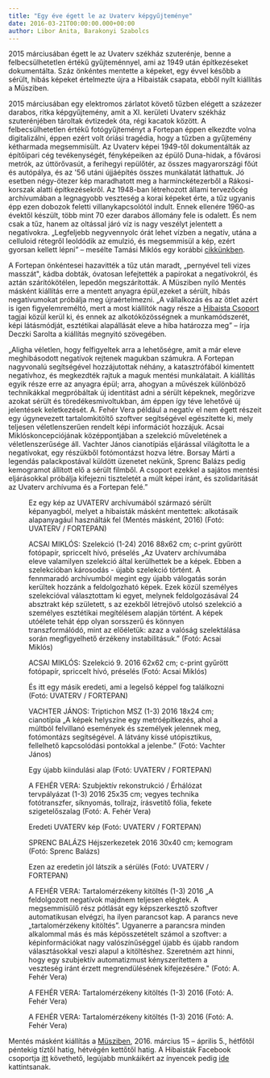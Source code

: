 ```yaml
---
title: "Egy éve égett le az Uvaterv képgyűjteménye"
date: 2016-03-21T00:00:00.000+00:00
author: Libor Anita, Barakonyi Szabolcs
---
```


2015 márciusában égett le az Uvaterv székház szuterénje, benne a felbecsülhetetlen értékű gyűjteménnyel, ami az 1949 után építkezéseket dokumentálta. Száz önkéntes mentette a képeket, egy évvel később a sérült, hibás képeket értelmezte újra a Hibaisták csapata, ebből nyílt kiállítás a Müsziben.

2015 márciusában egy elektromos zárlatot követő tűzben elégett a százezer darabos, ritka képgyűjtemény, amit a XI. kerületi Uvaterv székház szuterénjében tároltak évtizedek óta, régi kacatok között. A felbecsülhetetlen értékű fotógyűjteményt a Fortepan éppen elkezdte volna digitalizálni, éppen ezért volt óriási tragédia, hogy a tűzben a gyűjtemény kétharmada megsemmisült. Az Uvaterv képei 1949-től dokumentálták az építőipari cég tevékenységét, fényképeiken az épülő Duna-hidak, a fővárosi metrók, az úttörővasút, a ferihegyi repülőtér, az összes magyarországi főút és autópálya, és az '56 utáni újjáépítés összes munkálatát láthattuk. Jó esetben négy-ötezer kép maradhatott meg a harminckétezerből a Rákosi-korszak alatti építkezésekről. Az 1948-ban létrehozott állami tervezőcég archívumában a legnagyobb veszteség a korai képeket érte, a tűz ugyanis épp ezen dobozok feletti villanykapcsolótól indult. Ennek ellenére 1960-as évektől készült, több mint 70 ezer darabos állomány fele is odalett. És nem csak a tűz, hanem az oltással járó víz is nagy veszélyt jelentett a negatívokra. „Legfeljebb negyvennyolc órát lehet vízben a negatív, utána a celluloid rétegről leoldódik az emulzió, és megsemmisül a kép, ezért gyorsan kellett lépni” – mesélte Tamási Miklós egy korábbi [cikkünkben](http://index.hu/nagykep/2015/03/17/nem_sok_maradt_a_rakosi-korbol/).

A Fortepan önkéntesei hazavitték a tűz után maradt, „pernyével teli vizes masszát", kádba dobták, óvatosan lefejtették a papírokat a negatívokról, és aztán szárítókötélen, lepedőn megszárították. A Müsziben nyíló Mentés másként kiállítás erre a mentett anyagra épül,ezeket a sérült, hibás negatívumokat próbálja meg újraértelmezni. „A vállalkozás és az ötlet azért is igen figyelemreméltó, mert a most kiállítók nagy része a [Hibaista Csoport](http://www.hibaizmus.hu/) tagjai közül kerül ki, és ennek az alkotóközösségnek a munkamódszerét, képi látásmódját, esztétikai alapállását eleve a hiba határozza meg” – írja Deczki Sarolta a kiállítás megnyitó szövegében.

„Aligha véletlen, hogy felfigyeltek arra a lehetőségre, amit a már eleve meghibásodott negatívok rejtenek magukban számukra. A Fortepan nagyvonalú segítségével hozzájutottak néhány, a katasztrófából kimentett negatívhoz, és megkezdték rajtuk a maguk mentési munkálatait. A kiállítás egyik része erre az anyagra épül; arra, ahogyan a művészek különböző technikákkal megpróbáltak új identitást adni a sérült képeknek, megőrizve azokat sérült és töredékesmivoltukban, ám éppen így téve lehetővé új jelentések keletkezését. A. Fehér Vera például a negatív el nem égett részeit egy úgynevezett tartalomkitöltő szoftver segítségével egészítette ki, mely teljesen véletlenszerűen rendelt képi információt hozzájuk. Acsai Miklóskoncepciójának középpontjában a szelekció műveletének a véletlenszerűsége áll. Vachter János cianotípiás eljárással világította le a negatívokat, egy részükből fotómontázst hozva létre. Borsay Márti a legendás palackpostával küldött üzenetet nekünk, Sprenc Balázs pedig kemogramot állított elő a sérült filmből. A csoport ezekkel a sajátos mentési eljárásokkal próbálja kifejezni tiszteletét a múlt képei iránt, és szolidaritását az Uvaterv archívuma és a Fortepan felé.”

<figure>
<img src="/images/11306941_64c579979f995a58432df463d294b57a_wm.jpg" alt="" />
<figcaption>Ez egy kép az UVATERV archívumából származó sérült képanyagból, melyet a hibaisták másként mentettek: alkotásaik alapanyagául használták fel (Mentés másként, 2016) (Fotó: UVATERV / FORTEPAN)</figcaption>
</figure>

<figure>
<img src="/images/11306957_da77716c80409f71e19691d90db76824_wm.jpg" alt="" />
<figcaption>ACSAI MIKLÓS: Szelekció (1-24) 2016 88x62 cm; c-print gyűrött fotópapír, spriccelt hívó, préselés „Az Uvaterv archívumába eleve valamilyen szelekció által kerülhettek be a képek. Ebben a szelekcióban károsodás - újabb szelekció történt. A fennmaradó archívumból megint egy újabb válogatás során kerültek hozzánk a feldolgozható képek. Ezek közül személyes szelekcióval választottam ki egyet, melynek feldolgozásával 24 absztrakt kép született, s az ezekből létrejövő utolsó szelekció a személyes esztétikai megítélésem alapján történt. A képek utóélete tehát épp olyan sorsszerű és könnyen transzformálódó, mint az előéletük: azaz a valóság szelektálása során megfigyelhető érzékeny instabilitásuk.” (Fotó: Acsai Miklós)</figcaption>
</figure>

<figure>
<img src="/images/11306959_e93b82c13e356c792c2ca62f67e3ff67_wm.jpg" alt="" />
<figcaption>ACSAI MIKLÓS: Szelekció 9. 2016 62x62 cm; c-print gyűrött fotópapír, spriccelt hívó, préselés (Fotó: Acsai Miklós)</figcaption>
</figure>

<figure>
<img src="/images/11306937_4379a3646fda7a7a9a71f00e07442b2a_wm.jpg" alt="" />
<figcaption>És itt egy másik eredeti, ami a legelső képpel fog találkozni (Fotó: UVATERV / FORTEPAN)</figcaption>
</figure>

<figure>
<img src="/images/11306917_d08982b54e6b66771760302a0de252ce_wm.jpg" alt="" />
<figcaption>VACHTER JÁNOS: Triptichon MSZ (1-3) 2016 18x24 cm; cianotípia „A képek helyszíne egy metróépítkezés, ahol a múltból felvillanó események és személyek jelennek meg, fotómontázs segítségével. A látvány kissé utópisztikus, fellelhető kapcsolódási pontokkal a jelenbe.” (Fotó: Vachter János)</figcaption>
</figure>

<figure>
<img src="/images/11306945_9cb77e0977157b28df5f06555d4b5b00_wm.jpg" alt="" />
<figcaption>Egy újabb kiindulási alap (Fotó: UVATERV / FORTEPAN)</figcaption>
</figure>

<figure>
<img src="/images/11306955_cc190d91a4a0d8fc952833c12cc4db67_wm.jpg" alt="" />
<figcaption>A FEHÉR VERA: Szubjektív rekonstrukció / Érhálózat tervpályázat (1-3) 2016 25x35 cm; vegyes technika fotótranszfer, síknyomás, tollrajz, írásvetítő fólia, fekete szigetelőszalag (Fotó: A. Fehér Vera)</figcaption>
</figure>

<figure>
<img src="/images/11306949_7d5f84bbcce006b6922ec1c5ae13844b_wm.jpg" alt="" />
<figcaption>Eredeti UVATERV kép (Fotó: UVATERV / FORTEPAN)</figcaption>
</figure>

<figure>
<img src="/images/11306953_aee4e82def7ab42f964df9b602d1bb73_wm.jpg" alt="" />
<figcaption>SPRENC BALÁZS Héjszerkezetek 2016 30x40 cm; kemogram (Fotó: Sprenc Balázs)</figcaption>
</figure>

<figure>
<img src="/images/11306935_a735c4d7cd258cce3bbdf0ec93f38bfb_wm.jpg" alt="" />
<figcaption>Ezen az eredetin jól látszik a sérülés (Fotó: UVATERV / FORTEPAN)</figcaption>
</figure>

<figure>
<img src="/images/11306963_a783afa4c2b54c0723dfcaa3b0745d8b_wm.jpg" alt="" />
<figcaption>A FEHÉR VERA: Tartalomérzékeny kitöltés (1-3) 2016 „A feldolgozott negatívok majdnem teljesen elégtek. A megsemmisülő rész pótlását egy képszerkesztő szoftver automatikusan elvégzi, ha ilyen parancsot kap. A parancs neve „tartalomérzékeny kitöltés”. Ugyanerre a parancsra minden alkalommal más és más képösszetételt számol a szoftver: a képinformációkat nagy valószínűséggel újabb és újabb random választásokkal veszi alapul a kitöltéshez. Szeretném azt hinni, hogy egy szubjektív automatizmust kényszerítettem a veszteség iránt érzett megrendülésének kifejezésére." (Fotó: A. Fehér Vera)</figcaption>
</figure>

<figure>
<img src="/images/11306951_aff1856b22cecff301930e4dd100e0c6_wm.jpg" alt="" />
<figcaption>A FEHÉR VERA: Tartalomérzékeny kitöltés (1-3) 2016 (Fotó: A. Fehér Vera)</figcaption>
</figure>

<figure>
<img src="/images/11306961_a7dc5856b42a7c9d8c3e97252c4c6c4d_wm.jpg" alt="" />
<figcaption>A FEHÉR VERA: Tartalomérzékeny kitöltés (1-3) 2016 (Fotó: A. Fehér Vera)</figcaption>
</figure>

Mentés másként kiállítás a [Müsziben](http://muszi.org/?lang=hu), 2016. március 15 – április 5., hétfőtől péntekig tíztől hatig, hétvégén kettőtől hatig. A Hibaisták Facebook csoportja [itt](http://www.facebook.com/hibaizmus) követhető, legújabb munkáikért az ínyencek pedig [ide](http://www.hibaistaklub.blogspot.hu/) kattintsanak.
